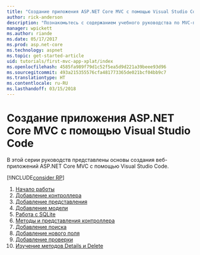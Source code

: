 ```yaml
---
title: "Создание приложения ASP.NET Core MVC с помощью Visual Studio Code"
author: rick-anderson
description: "Познакомьтесь с содержанием учебного руководства по MVC-приложениям ASP.NET Core в Visual Studio Code."
manager: wpickett
ms.author: riande
ms.date: 05/17/2017
ms.prod: asp.net-core
ms.technology: aspnet
ms.topic: get-started-article
uid: tutorials/first-mvc-app-xplat/index
ms.openlocfilehash: 4585fa989f79d1c52f5ea5d9d221a39beee93d96
ms.sourcegitcommit: 493a215355576cfa481773365de021bcf04bb9c7
ms.translationtype: HT
ms.contentlocale: ru-RU
ms.lasthandoff: 03/15/2018
---
```

# <a name="create-an-aspnet-core-mvc-app-with-visual-studio-code"></a>Создание приложения ASP.NET Core MVC с помощью Visual Studio Code

В этой серии руководств представлены основы создания веб-приложений ASP.NET Core MVC с помощью Visual Studio Code. 

[!INCLUDE[consider RP](../../includes/razor.md)]

1. [Начало работы](xref:tutorials/first-mvc-app-xplat/start-mvc)
1. [Добавление контроллера](xref:tutorials/first-mvc-app-xplat/adding-controller)
1. [Добавление представления](xref:tutorials/first-mvc-app-xplat/adding-view)
1. [Добавление модели](xref:tutorials/first-mvc-app-xplat/adding-model)
1. [Работа с SQLite](xref:tutorials/first-mvc-app-xplat/working-with-sql)
1. [Методы и представления контроллера](xref:tutorials/first-mvc-app-xplat/controller-methods-views)
1. [Добавление поиска](xref:tutorials/first-mvc-app-xplat/search)
1. [Добавление нового поля](xref:tutorials/first-mvc-app-xplat/new-field)
1. [Добавление проверки](xref:tutorials/first-mvc-app-xplat/validation)
1. [Изучение методов Details и Delete](xref:tutorials/first-mvc-app/details)

